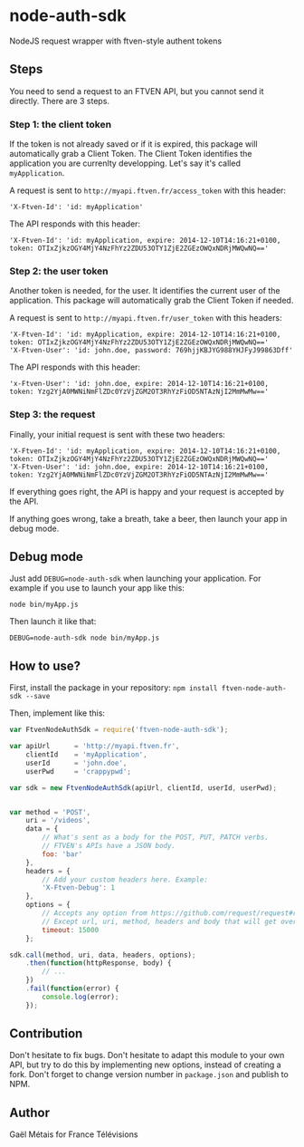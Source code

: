 node-auth-sdk
=============

NodeJS request wrapper with ftven-style authent tokens

Steps
-----

You need to send a request to an FTVEN API, but you cannot send it directly. There are 3 steps.

### Step 1: the client token

If the token is not already saved or if it is expired, this package will automatically grab a Client Token. The Client Token identifies the application you are currenlty developping. Let's say it's called `myApplication`.

A request is sent to `http://myapi.ftven.fr/access_token` with this header:
```
'X-Ftven-Id': 'id: myApplication'
```
The API responds with this header:
```
'X-Ftven-Id': 'id: myApplication, expire: 2014-12-10T14:16:21+0100, token: OTIxZjkzOGY4MjY4NzFhYz2ZDU53OTY1ZjE2ZGEzOWQxNDRjMWQwNQ=='
```

### Step 2: the user token

Another token is needed, for the user. It identifies the current user of the application.
This package will automatically grab the Client Token if needed.

A request is sent to `http://myapi.ftven.fr/user_token` with this headers:
```
'X-Ftven-Id': 'id: myApplication, expire: 2014-12-10T14:16:21+0100, token: OTIxZjkzOGY4MjY4NzFhYz2ZDU53OTY1ZjE2ZGEzOWQxNDRjMWQwNQ=='
'X-Ftven-User': 'id: john.doe, password: 769hjjKBJYG988YHJFyJ99863Dff'
```
The API responds with this header:
```
'x-Ftven-User': 'id: john.doe, expire: 2014-12-10T14:16:21+0100, token: Yzg2YjA0MWNiNmFlZDc0YzVjZGM2OT3RhYzFiOD5NTAzNjI2MmMwMw=='
```

### Step 3: the request

Finally, your initial request is sent with these two headers:
```
'X-Ftven-Id': 'id: myApplication, expire: 2014-12-10T14:16:21+0100, token: OTIxZjkzOGY4MjY4NzFhYz2ZDU53OTY1ZjE2ZGEzOWQxNDRjMWQwNQ=='
'X-Ftven-User': 'id: john.doe, expire: 2014-12-10T14:16:21+0100, token: Yzg2YjA0MWNiNmFlZDc0YzVjZGM2OT3RhYzFiOD5NTAzNjI2MmMwMw=='
```

If everything goes right, the API is happy and your request is accepted by the API.

If anything goes wrong, take a breath, take a beer, then launch your app in debug mode.


Debug mode
----------

Just add `DEBUG=node-auth-sdk` when launching your application.
For example if you use to launch your app like this:
```
node bin/myApp.js
```
Then launch it like that:
```
DEBUG=node-auth-sdk node bin/myApp.js
```


How to use?
-----------

First, install the package in your repository:
```npm install ftven-node-auth-sdk --save```

Then, implement like this:

```js
var FtvenNodeAuthSdk = require('ftven-node-auth-sdk');

var apiUrl      = 'http://myapi.ftven.fr',
    clientId    = 'myApplication',
    userId      = 'john.doe',
    userPwd     = 'crappypwd';

var sdk = new FtvenNodeAuthSdk(apiUrl, clientId, userId, userPwd);


var method = 'POST',
    uri = '/videos',
    data = {
        // What's sent as a body for the POST, PUT, PATCH verbs.
        // FTVEN's APIs have a JSON body.
        foo: 'bar'
    },
    headers = {
        // Add your custom headers here. Example:
        'X-Ftven-Debug': 1
    },
    options = {
        // Accepts any option from https://github.com/request/request#requestoptions-callback
        // Except url, uri, method, headers and body that will get overriden
        timeout: 15000
    };

sdk.call(method, uri, data, headers, options);
    .then(function(httpResponse, body) {
        // ...
    })
    .fail(function(error) {
        console.log(error);
    });

```


Contribution
------------

Don't hesitate to fix bugs.
Don't hesitate to adapt this module to your own API, but try to do this by implementing new options, instead of creating a fork.
Don't forget to change version number in `package.json` and publish to NPM.


Author
------
Gaël Métais for France Télévisions